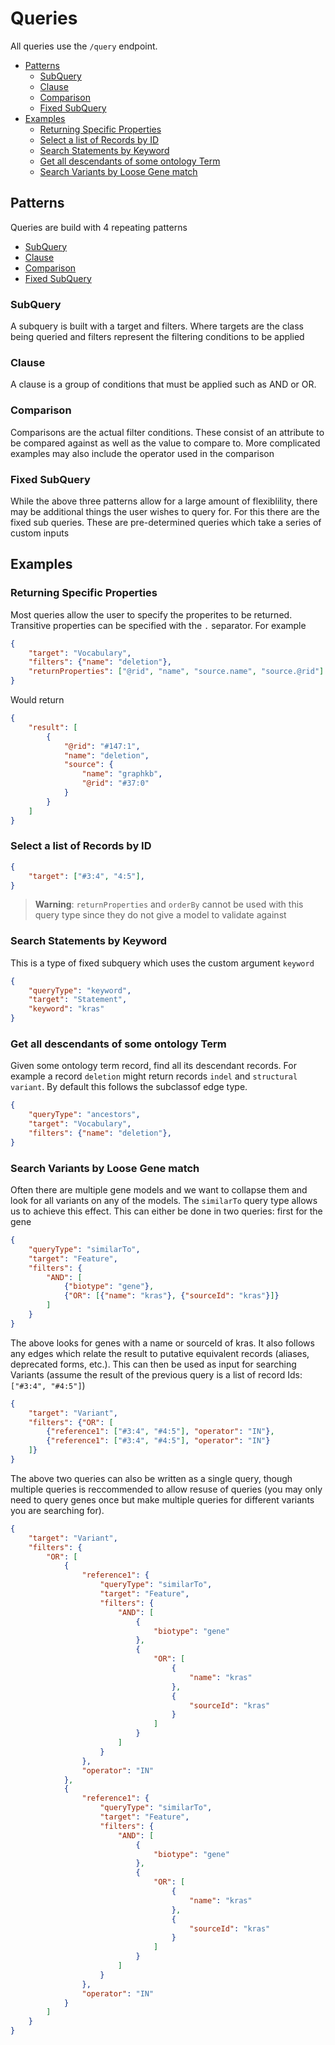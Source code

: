 # Queries

All queries use the `/query` endpoint.

- [Patterns](#patterns)
  - [SubQuery](#subquery)
  - [Clause](#clause)
  - [Comparison](#comparison)
  - [Fixed SubQuery](#fixed-subquery)
- [Examples](#examples)
  - [Returning Specific Properties](#returning-specific-properties)
  - [Select a list of Records by ID](#select-a-list-of-records-by-id)
  - [Search Statements by Keyword](#search-statements-by-keyword)
  - [Get all descendants of some ontology Term](#get-all-descendants-of-some-ontology-term)
  - [Search Variants by Loose Gene match](#search-variants-by-loose-gene-match)

## Patterns

Queries are build with 4 repeating patterns

- [SubQuery](#subquery)
- [Clause](#clause)
- [Comparison](#comparison)
- [Fixed SubQuery](#fixed-subquery)

### SubQuery

A subquery is built with a target and filters. Where targets are the class being queried and filters represent the filtering conditions to be applied

### Clause

A clause is a group of conditions that must be applied such as AND or OR.

### Comparison

Comparisons are the actual filter conditions. These consist of an attribute to be compared against as well
as the value to compare to. More complicated examples may also include the operator used in the comparison


### Fixed SubQuery

While the above three patterns allow for a large amount of flexiblility, there may be additional things
the user wishes to query for. For this there are the fixed sub queries. These are pre-determined queries
which take a series of custom inputs


## Examples

### Returning Specific Properties

Most queries allow the user to specify the properites to be returned. Transitive properties can be specified
with the `.` separator. For example

```json
{
    "target": "Vocabulary",
    "filters": {"name": "deletion"},
    "returnProperties": ["@rid", "name", "source.name", "source.@rid"]
}
```

Would return

```json
{
    "result": [
        {
            "@rid": "#147:1",
            "name": "deletion",
            "source": {
                "name": "graphkb",
                "@rid": "#37:0"
            }
        }
    ]
}
```

### Select a list of Records by ID

```json
{
    "target": ["#3:4", "4:5"],
}
```

> **Warning**: `returnProperties` and `orderBy` cannot be used with this query type since they do not give a
    model to validate against

### Search Statements by Keyword

This is a type of fixed subquery which uses the custom argument `keyword`

```json
{
    "queryType": "keyword",
    "target": "Statement",
    "keyword": "kras"
}
```

### Get all descendants of some ontology Term

Given some ontology term record, find all its descendant records. For example a record `deletion`
might return records `indel` and `structural variant`. By default this follows the subclassof edge type.

```json
{
    "queryType": "ancestors",
    "target": "Vocabulary",
    "filters": {"name": "deletion"},
}
```


### Search Variants by Loose Gene match

Often there are multiple gene models and we want to collapse them and look for
all variants on any of the models. The `similarTo` query type allows us to achieve
this effect. This can either be done in two queries: first for the gene

```json
{
    "queryType": "similarTo",
    "target": "Feature",
    "filters": {
        "AND": [
            {"biotype": "gene"},
            {"OR": [{"name": "kras"}, {"sourceId": "kras"}]}
        ]
    }
}
```

The above looks for genes with a name or sourceId of kras. It also follows any
edges which relate the result to putative equivalent records
(aliases, deprecated forms, etc.). This can then be used as input for searching Variants
(assume the result of the previous query is a list of record Ids: `["#3:4", "#4:5"]`)

```json
{
    "target": "Variant",
    "filters": {"OR": [
        {"reference1": ["#3:4", "#4:5"], "operator": "IN"},
        {"reference1": ["#3:4", "#4:5"], "operator": "IN"}
    ]}
}
```

The above two queries can also be written as a single query, though multiple queries is reccommended
to allow resuse of queries (you may only need to query genes once but make multiple queries for different
variants you are searching for).

```json
{
    "target": "Variant",
    "filters": {
        "OR": [
            {
                "reference1": {
                    "queryType": "similarTo",
                    "target": "Feature",
                    "filters": {
                        "AND": [
                            {
                                "biotype": "gene"
                            },
                            {
                                "OR": [
                                    {
                                        "name": "kras"
                                    },
                                    {
                                        "sourceId": "kras"
                                    }
                                ]
                            }
                        ]
                    }
                },
                "operator": "IN"
            },
            {
                "reference1": {
                    "queryType": "similarTo",
                    "target": "Feature",
                    "filters": {
                        "AND": [
                            {
                                "biotype": "gene"
                            },
                            {
                                "OR": [
                                    {
                                        "name": "kras"
                                    },
                                    {
                                        "sourceId": "kras"
                                    }
                                ]
                            }
                        ]
                    }
                },
                "operator": "IN"
            }
        ]
    }
}
```
